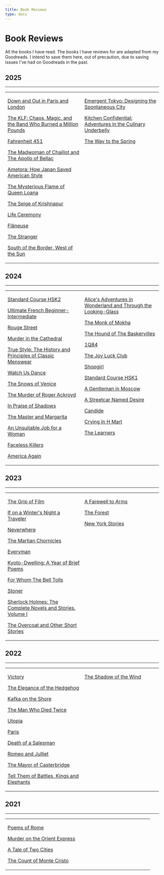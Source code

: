 ```yaml
---
title: Book Reviews
type: docs
---
```


# **Book Reviews**

All the books I have read. The books I have reviews for are adapted from my Goodreads. I intend to save them here, out of
precaution, due to saving issues I've had on Goodreads in the past.

## 2025
___
<table style="table-layout: fixed; border-color: transparent"><tr style="border-color: transparent"><td width="50%" style="vertical-align: top; border-color: transparent">

[Down and Out in Paris and London](down_and_out_in_paris_and_london)

[The KLF: Chaos, Magic, and the Band Who Burned a Million Pounds](klf)

[Fahrenheit 451](f451)

[The Madwoman of Chaillot and The Apollo of Bellac](giraudoux)

[Ametora: How Japan Saved American Style](/bookreviews/ametora)

[The Mysterious Flame of Queen Loana](/bookreviews/the_mysterious_flame_of_queen_loana)

[The Seige of Krishnapur](/bookreviews/krishnapur)

[Life Ceremony](/bookreviews/life_ceremony)

[Flâneuse](/bookreviews/flaneuse)

[The Stranger](/bookreviews/stranger)

[South of the Border, West of the Sun](/bookreviews/south_of_the_border)

</td><td width="50%" style="vertical-align: top; border-color: transparent">

[Emergent Tokyo: Designing the Spontaneous City](/bookreviews/emergent_tokyo)

[Kitchen Confidential: Adventures in the Culinary Underbelly](/bookreviews/kitchen_confidential)

[The Way to the Spring](/bookreviews/the_way_to_the_spring)

</td></tr></table>


## 2024
___
<table style="table-layout: fixed; border-color: transparent"><tr style="border-color: transparent"><td width="50%" style="vertical-align: top; border-color: transparent">

[Standard Course HSK2](/bookreviews/hsk2)

[Ultimate French Beginner-Intermediate](/bookreviews/ultimate_french)

[Rouge Street](/bookreviews/rouge_street)

[Murder in the Cathedral](/bookreviews/murder_in_the_cathedral)

[True Style: The History and Principles of Classic Menswear](/bookreviews/true_style)

[Watch Us Dance](/bookreviews/watch_us_dance)

[The Snows of Venice](/bookreviews/snows_of_venice)

[The Murder of Roger Ackroyd](/bookreviews/roger_ackroyd)

[In Praise of Shadows](/bookreviews/in_praise_of_shadows)

[The Master and Margarita](/bookreviews/the_master_and_margarita)

[An Unsuitable Job for a Woman](/bookreviews/unsuitable_job_for_a_woman)

[Faceless Killers](/bookreviews/faceless_killers)

[America Again](/bookreviews/america)  

</td><td width="50%" style="vertical-align: top; border-color: transparent">

[Alice's Adventures in Wonderland and Through the Looking-Glass](/bookreviews/alice)

[The Monk of Mokha](/bookreviews/the_monk_of_mokha)

[The Hound of The Baskervilles](/bookreviews/the_hound_of_the_baskervilles)

[1Q84](/bookreviews/1q84)

[The Joy Luck Club](/bookreviews/joy_luck_club)

[Shopgirl](/bookreviews/shopgirl)

[Standard Course HSK1](/bookreviews/hsk1)

[A Gentleman in Moscow](/bookreviews/a_gentleman_in_moscow)

[A Streetcar Named Desire](/bookreviews/a_streetcar_named_desire)

[Candide](/bookreviews/candide)

[Crying In H Mart](/bookreviews/crying_in_hmart)

[The Learners](/bookreviews/the_learners)

</td></tr></table>

## 2023
___
<table style="table-layout: fixed; border-color: transparent"><tr style="border-color: transparent"><td width="50%" style="vertical-align: top; border-color: transparent">

[The Grip of Film](/bookreviews/the_grip_of_film)

[If on a Winter's Night a Traveler](/bookreviews/if_on_a_winters_night_a_traveler)

[Neverwhere](/bookreviews/neverwhere)

[The Martian Chornicles](/bookreviews/the_martian_chronicles)

[Everyman](/bookreviews/everyman)

[Kyoto-Dwelling: A Year of Brief Poems](/bookreviews/kyoto_dwellings)

[For Whom The Bell Tolls](/bookreviews/forwhomthebelltolls)

[Stoner](/bookreviews/stoner)

[Sherlock Holmes: The Complete Novels and Stories, Volume I](/bookreviews/sherlockholmesvolume1)

[The Overcoat and Other Short Stories](/bookreviews/theovercoat/)

</td><td width="50%" style="vertical-align: top; border-color: transparent">

[A Farewell to Arms](/bookreviews/afarewelltoarms/)

[The Forest](/bookreviews/theforest/)

[New York Stories](/bookreviews/newyorkstories/)

</td></tr></table>

## 2022
___
<table style="table-layout: fixed; border-color: transparent"><tr style="border-color: transparent"><td width="50%" style="vertical-align: top; border-color: transparent">

[Victory](/bookreviews/victory/)

[The Elegance of the Hedgehog](/bookreviews/theeleganceofthehedgehog/)

[Kafka on the Shore](/bookreviews/kafka_on_the_shore)

[The Man Who Died Twice](/bookreviews/themanwhodiedtwice/)

[Utopia](/bookreviews/utopia/)

[Paris](/bookreviews/paris/)

[Death of a Salesman](/bookreviews/deathofasalesman/)

[Romeo and Julliet](/bookreviews/romeoandjulliet/)

[The Mayor of Casterbridge](/bookreviews/themayorofcasterbridge/)

[Tell Them of Battles, Kings and Elephants](/bookreviews/tellthemofbattleskingsandelephants/)

</td><td width="50%" style="vertical-align: top; border-color: transparent">

[The Shadow of the Wind](/bookreviews/theshadowofthewind/)

</td></tr></table>

## 2021
___
<table style="table-layout: fixed; border-color: transparent"><tr style="border-color: transparent"><td width="50%" style="vertical-align: top; border-color: transparent">

[Poems of Rome](/bookreviews/poemsofrome/)

[Murder on the Orient Express](/bookreviews/murderontheorientexpress/)

[A Tale of Two Cities](/bookreviews/ataleoftwocities/)

[The Count of Monte Cristo](/bookreviews/thecountofmontecristo/)

</td></tr></table>
